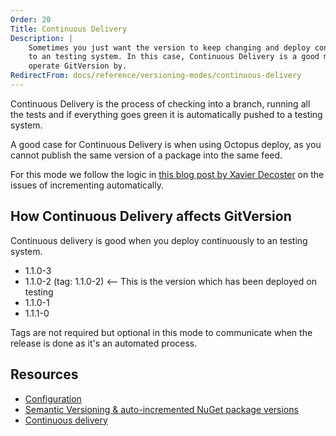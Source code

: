 ```yaml
---
Order: 20
Title: Continuous Delivery
Description: |
    Sometimes you just want the version to keep changing and deploy continuously
    to an testing system. In this case, Continuous Delivery is a good mode to
    operate GitVersion by.
RedirectFrom: docs/reference/versioning-modes/continuous-delivery
---
```


Continuous Delivery is the process of checking into a branch, running all the
tests and if everything goes green it is automatically pushed to a testing system.

A good case for Continuous Delivery is when using Octopus deploy, as you
cannot publish the same version of a package into the same feed.

For this mode we follow the logic in [this blog post by Xavier Decoster][blog]
on the issues of incrementing automatically.

## How Continuous Delivery affects GitVersion

Continuous delivery is good when you deploy continuously to an testing system.

* 1.1.0-3
* 1.1.0-2 (tag: 1.1.0-2) <-- This is the version which has been deployed on testing
* 1.1.0-1
* 1.1.1-0

Tags are not required but optional in this mode to communicate when the release
is done as it's an automated process.

## Resources

* [Configuration][configuration]
* [Semantic Versioning & auto-incremented NuGet package versions][blog]
* [Continuous delivery][wikipedia]

[configuration]: /docs/reference/configuration

[blog]: https://www.xavierdecoster.com/semantic-versioning-auto-incremented-nuget-package-versions

[wikipedia]: https://en.wikipedia.org/wiki/Continuous_delivery
